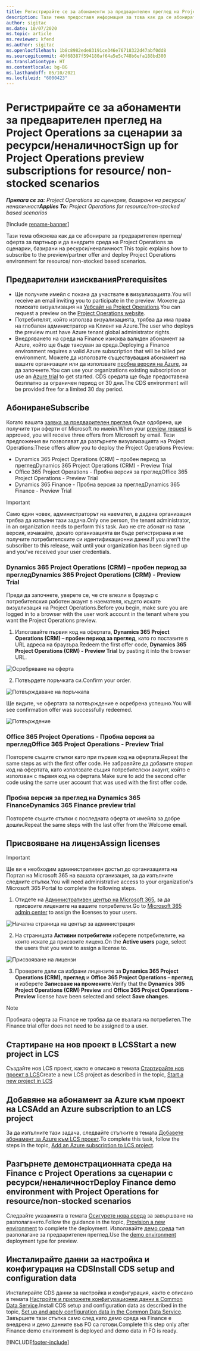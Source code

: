 ```yaml
---
title: Регистрирайте се за абонаменти за предварителен преглед на Project Operations за сценарии за ресурси/неналичност
description: Тази тема предоставя информация за това как да се абонирате и да внедрите Project Operations за сценарии, базирани на ресурс/неналичност.
author: sigitac
ms.date: 10/07/2020
ms.topic: article
ms.reviewer: kfend
ms.author: sigitac
ms.openlocfilehash: 1b8c8982ede83191ce346e76718322d47abf0dd8
ms.sourcegitcommit: 40f68387f594180af64a5e5c748b6efa188bd300
ms.translationtype: HT
ms.contentlocale: bg-BG
ms.lasthandoff: 05/10/2021
ms.locfileid: "6000423"
---
```

# <a name="sign-up-for-project-operations-preview-subscriptions-for-resource-non-stocked-scenarios"></a><span data-ttu-id="79fd4-103">Регистрирайте се за абонаменти за предварителен преглед на Project Operations за сценарии за ресурси/неналичност</span><span class="sxs-lookup"><span data-stu-id="79fd4-103">Sign up for Project Operations preview subscriptions for resource/ non-stocked scenarios</span></span>

<span data-ttu-id="79fd4-104">_**Прилага се за:** Project Operations за сценарии, базирани на ресурси/неналичност_</span><span class="sxs-lookup"><span data-stu-id="79fd4-104">_**Applies To:** Project Operations for resource/non-stocked based scenarios_</span></span>

[!include [rename-banner](~/includes/cc-data-platform-banner.md)]

<span data-ttu-id="79fd4-105">Тази тема обяснява как да се абонирате за предварителен преглед/оферта за партньор и да внедрите среда на Project Operations за сценарии, базирани на ресурси/неналичност.</span><span class="sxs-lookup"><span data-stu-id="79fd4-105">This topic explains how to subscribe to the preview/partner offer and deploy Project Operations environment for resource/ non-stocked based scenarios.</span></span>

## <a name="prerequisites"></a><span data-ttu-id="79fd4-106">Предварителни изисквания</span><span class="sxs-lookup"><span data-stu-id="79fd4-106">Prerequisites</span></span>

- <span data-ttu-id="79fd4-107">Ще получите имейл с покана да участвате в визуализацията.</span><span class="sxs-lookup"><span data-stu-id="79fd4-107">You will receive an email inviting you to participate in the preview.</span></span> <span data-ttu-id="79fd4-108">Можете да поискате визуализация на [Уебсайт на Project Operations](https://dynamics.microsoft.com/en-us/project-operations/overview/).</span><span class="sxs-lookup"><span data-stu-id="79fd4-108">You can request a preview on the [Project Operations website](https://dynamics.microsoft.com/en-us/project-operations/overview/).</span></span>
- <span data-ttu-id="79fd4-109">Потребителят, който използва визуализацията, трябва да има права на глобален администратор на Клиент на Azure.</span><span class="sxs-lookup"><span data-stu-id="79fd4-109">The user who deploys the preview must have Azure tenant global administrator rights.</span></span>
- <span data-ttu-id="79fd4-110">Внедряването на среда на Finance изисква валиден абонамент за Azure, който ще бъде таксуван за среда.</span><span class="sxs-lookup"><span data-stu-id="79fd4-110">Deploying a Finance environment requires a valid Azure subscription that will be billed per environment.</span></span> <span data-ttu-id="79fd4-111">Можете да използвате съществуващия абонамент на вашите организации или да използвате [пробна версия на Azure](https://azure.microsoft.com/en-us/free/), за да започнете.</span><span class="sxs-lookup"><span data-stu-id="79fd4-111">You can use your organizations existing subscription or use an [Azure trial](https://azure.microsoft.com/en-us/free/) to get started.</span></span> <span data-ttu-id="79fd4-112">CDS средата ще бъде предоставена безплатно за ограничен период от 30 дни.</span><span class="sxs-lookup"><span data-stu-id="79fd4-112">The CDS environment will be provided free for a limited 30 day period.</span></span>

## <a name="subscribe"></a><span data-ttu-id="79fd4-113">Абониране</span><span class="sxs-lookup"><span data-stu-id="79fd4-113">Subscribe</span></span>

<span data-ttu-id="79fd4-114">Когато вашата [заявка за предварителен преглед](https://forms.office.com/FormsPro/Pages/ResponsePage.aspx?id=v4j5cvGGr0GRqy180BHbR56j8lZs0FdAvwT75_WNFyxUMkRDV1NYQU5TNjE2VjhKOVBUNVg2R0s1NC4u) бъде одобрена, ще получите три оферти от Microsoft по имейл.</span><span class="sxs-lookup"><span data-stu-id="79fd4-114">When your [preview request](https://forms.office.com/FormsPro/Pages/ResponsePage.aspx?id=v4j5cvGGr0GRqy180BHbR56j8lZs0FdAvwT75_WNFyxUMkRDV1NYQU5TNjE2VjhKOVBUNVg2R0s1NC4u) is approved, you will receive three offers from Microsoft by email.</span></span> <span data-ttu-id="79fd4-115">Тези предложения ви позволяват да разгърнете визуализацията на Project Operations:</span><span class="sxs-lookup"><span data-stu-id="79fd4-115">These offers allow you to deploy the Project Operations Preview:</span></span>

- <span data-ttu-id="79fd4-116">Dynamics 365 Project Operations (CRM) – пробен период за преглед</span><span class="sxs-lookup"><span data-stu-id="79fd4-116">Dynamics 365 Project Operations (CRM) - Preview Trial</span></span>
- <span data-ttu-id="79fd4-117">Office 365 Project Operations - Пробна версия за преглед</span><span class="sxs-lookup"><span data-stu-id="79fd4-117">Office 365 Project Operations - Preview Trial</span></span>
- <span data-ttu-id="79fd4-118">Dynamics 365 Finance - Пробна версия за преглед</span><span class="sxs-lookup"><span data-stu-id="79fd4-118">Dynamics 365 Finance - Preview Trial</span></span>

> [!IMPORTANT]
> <span data-ttu-id="79fd4-119">Само един човек, администраторът на наемател, в дадена организация трябва да изпълни тази задача.</span><span class="sxs-lookup"><span data-stu-id="79fd4-119">Only one person, the tenant administrator, in an organization needs to perform this task.</span></span> <span data-ttu-id="79fd4-120">Ако не сте абонат на тази версия, изчакайте, докато организацията ви бъде регистрирана и не получите потребителските си идентификационни данни.</span><span class="sxs-lookup"><span data-stu-id="79fd4-120">If you aren't the subscriber to this release, wait until your organization has been signed up and you've received your user credentials.</span></span>

### <a name="dynamics-365-project-operations-crm---preview-trial"></a><span data-ttu-id="79fd4-121">Dynamics 365 Project Operations (CRM) – пробен период за преглед</span><span class="sxs-lookup"><span data-stu-id="79fd4-121">Dynamics 365 Project Operations (CRM) - Preview Trial</span></span> 

<span data-ttu-id="79fd4-122">Преди да започнете, уверете се, че сте влезли в браузър с потребителския работен акаунт в наемателя, където искате визуализация на Project Operations.</span><span class="sxs-lookup"><span data-stu-id="79fd4-122">Before you begin, make sure you are logged in to a browser with the user work account in the tenant where you want the Project Operations preview.</span></span>

1. <span data-ttu-id="79fd4-123">Използвайте първия код на офертата, **Dynamics 365 Project Operations (CRM) – пробен период за преглед**, като го поставите в URL адреса на браузъра.</span><span class="sxs-lookup"><span data-stu-id="79fd4-123">Redeem the first offer code, **Dynamics 365 Project Operations (CRM) - Preview Trial** by pasting it into the browser URL.</span></span>

![Осребряване на оферта](./media/16RedeemFirstOfferNew.png)

2. <span data-ttu-id="79fd4-125">Потвърдете поръчката си.</span><span class="sxs-lookup"><span data-stu-id="79fd4-125">Confirm your order.</span></span>

![Потвърждаване на поръчката](./media/17ConfirmOrderNew.png)

<span data-ttu-id="79fd4-127">Ще видите, че офертата за потвърждение е осребрена успешно.</span><span class="sxs-lookup"><span data-stu-id="79fd4-127">You will see confirmation offer was successfully redeemed.</span></span>

![Потвърждение](./media/18OrderConfirmationNew.png)

### <a name="office-365-project-operations---preview-trial"></a><span data-ttu-id="79fd4-129">Office 365 Project Operations - Пробна версия за преглед</span><span class="sxs-lookup"><span data-stu-id="79fd4-129">Office 365 Project Operations - Preview Trial</span></span>

<span data-ttu-id="79fd4-130">Повторете същите стъпки като при първия код на офертата.</span><span class="sxs-lookup"><span data-stu-id="79fd4-130">Repeat the same steps as with the first offer code.</span></span> <span data-ttu-id="79fd4-131">Не забравяйте да добавите втория код на офертата, като използвате същия потребителски акаунт, който е използван с първия код на офертата.</span><span class="sxs-lookup"><span data-stu-id="79fd4-131">Make sure to add the second offer code using the same user account that was used with the first offer code.</span></span>

### <a name="dynamics-365-finance-preview-trial"></a><span data-ttu-id="79fd4-132">Пробна версия за преглед на Dynamics 365 Finance</span><span class="sxs-lookup"><span data-stu-id="79fd4-132">Dynamics 365 Finance preview trial</span></span>

<span data-ttu-id="79fd4-133">Повторете същите стъпки с последната оферта от имейла за добре дошли.</span><span class="sxs-lookup"><span data-stu-id="79fd4-133">Repeat the same steps with the last offer from the Welcome email.</span></span>

## <a name="assign-licenses"></a><span data-ttu-id="79fd4-134">Присвояване на лиценз</span><span class="sxs-lookup"><span data-stu-id="79fd4-134">Assign licenses</span></span>

> [!IMPORTANT]
> <span data-ttu-id="79fd4-135">Ще ви е необходим административен достъп до организацията на Портал на Microsoft 365 на вашата организация, за да изпълните следните стъпки.</span><span class="sxs-lookup"><span data-stu-id="79fd4-135">You will need administrative access to your organization's Microsoft 365 Portal to complete the following steps.</span></span>

1. <span data-ttu-id="79fd4-136">Отидете на [Административен център на Microsoft 365](https://portal.office.com/), за да присвоите лицензите на вашите потребители.</span><span class="sxs-lookup"><span data-stu-id="79fd4-136">Go to [Microsoft 365 admin center](https://portal.office.com/) to assign the licenses to your users.</span></span>

![Начална страница на център за администрация](./media/14AdminPortal.png)

2. <span data-ttu-id="79fd4-138">На страницата **Активни потребители** изберете потребителите, на които искате да присвоите лиценз.</span><span class="sxs-lookup"><span data-stu-id="79fd4-138">On the **Active users** page, select the users that you want to assign a license to.</span></span>

![Присвояване на лицензи](./media/15AssignLicenses.png)

3. <span data-ttu-id="79fd4-140">Проверете дали са избрани лицензите за **Dynamics 365 Project Operations (CRM), преглед** и **Office 365 Project Operations – преглед** и изберете **Записване на промените**.</span><span class="sxs-lookup"><span data-stu-id="79fd4-140">Verify that the **Dynamics 365 Project Operations (CRM) Preview** and **Office 365 Project Operations - Preview** license have been selected and select **Save changes**.</span></span>

> [!NOTE]
> <span data-ttu-id="79fd4-141">Пробната оферта за Finance не трябва да се възлага на потребител.</span><span class="sxs-lookup"><span data-stu-id="79fd4-141">The Finance trial offer does not need to be assigned to a user.</span></span>

## <a name="start-a-new-project-in-lcs"></a><span data-ttu-id="79fd4-142">Стартиране на нов проект в LCS</span><span class="sxs-lookup"><span data-stu-id="79fd4-142">Start a new project in LCS</span></span>

<span data-ttu-id="79fd4-143">Създайте нов LCS проект, както е описано в темата [Стартирайте нов проект в LCS](create-lcs-project.md)</span><span class="sxs-lookup"><span data-stu-id="79fd4-143">Create a new LCS project as described in the topic, [Start a new project in LCS](create-lcs-project.md)</span></span>

## <a name="add-an-azure-subscription-to-an-lcs-project"></a><span data-ttu-id="79fd4-144">Добавяне на абонамент за Azure към проект на LCS</span><span class="sxs-lookup"><span data-stu-id="79fd4-144">Add an Azure subscription to an LCS project</span></span>

<span data-ttu-id="79fd4-145">За да изпълните тази задача, следвайте стъпките в темата [Добавете абонамент за Azure към LCS проект](resource-add-azure-subscription-lcs-project.md).</span><span class="sxs-lookup"><span data-stu-id="79fd4-145">To complete this task, follow the steps in the topic, [Add an Azure subscription to LCS project](resource-add-azure-subscription-lcs-project.md).</span></span>

## <a name="deploy-finance-demo-environment-with-project-operations-for-resourcenon-stocked-scenarios"></a><span data-ttu-id="79fd4-146">Разгърнете демонстрационната среда на Finance с Project Operations за сценарии с ресурси/неналичност</span><span class="sxs-lookup"><span data-stu-id="79fd4-146">Deploy Finance demo environment with Project Operations for resource/non-stocked scenarios</span></span>

<span data-ttu-id="79fd4-147">Следвайте указанията в темата [Осигурете нова среда](resource-provision-new-environment.md) за завършване на разполагането.</span><span class="sxs-lookup"><span data-stu-id="79fd4-147">Follow the guidance in the topic, [Provision a new environment](resource-provision-new-environment.md) to complete the deployment.</span></span> <span data-ttu-id="79fd4-148">Използвайте [демо среда](/dynamics365/fin-ops-core/dev-itpro/deployment/deploy-demo-environment) тип разполагане за предварителен преглед.</span><span class="sxs-lookup"><span data-stu-id="79fd4-148">Use the [demo environment](/dynamics365/fin-ops-core/dev-itpro/deployment/deploy-demo-environment) deployment type for preview.</span></span> 

## <a name="install-cds-setup-and-configuration-data"></a><span data-ttu-id="79fd4-149">Инсталирайте данни за настройка и конфигурация на CDS</span><span class="sxs-lookup"><span data-stu-id="79fd4-149">Install CDS setup and configuration data</span></span>

<span data-ttu-id="79fd4-150">Инсталирайте CDS данни за настройка и конфигурация, както е описано в темата [Настройте и приложете конфигурационни данни в Common Data Service](resource-apply-pro-setup-config-data.md).</span><span class="sxs-lookup"><span data-stu-id="79fd4-150">Install CDS setup and configuration data as described in the topic, [Set up and apply configuration data in the Common Data Service](resource-apply-pro-setup-config-data.md).</span></span>
<span data-ttu-id="79fd4-151">Завършете тази стъпка само след като демо среда на Finance е внедрена и демо данните във FO са готови.</span><span class="sxs-lookup"><span data-stu-id="79fd4-151">Complete this step only after Finance demo environment is deployed and demo data in FO is ready.</span></span>


[!INCLUDE[footer-include](../includes/footer-banner.md)]